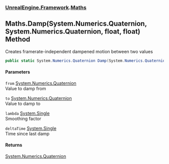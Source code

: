 ### [UnrealEngine.Framework](./UnrealEngine-Framework.md 'UnrealEngine.Framework').[Maths](./Maths.md 'UnrealEngine.Framework.Maths')
## Maths.Damp(System.Numerics.Quaternion, System.Numerics.Quaternion, float, float) Method
Creates framerate-independent dampened motion between two values  
```csharp
public static System.Numerics.Quaternion Damp(System.Numerics.Quaternion from, System.Numerics.Quaternion to, float lambda, float deltaTime);
```
#### Parameters
<a name='UnrealEngine-Framework-Maths-Damp(System-Numerics-Quaternion_System-Numerics-Quaternion_float_float)-from'></a>
`from` [System.Numerics.Quaternion](https://docs.microsoft.com/en-us/dotnet/api/System.Numerics.Quaternion 'System.Numerics.Quaternion')  
Value to damp from  
  
<a name='UnrealEngine-Framework-Maths-Damp(System-Numerics-Quaternion_System-Numerics-Quaternion_float_float)-to'></a>
`to` [System.Numerics.Quaternion](https://docs.microsoft.com/en-us/dotnet/api/System.Numerics.Quaternion 'System.Numerics.Quaternion')  
Value to damp to  
  
<a name='UnrealEngine-Framework-Maths-Damp(System-Numerics-Quaternion_System-Numerics-Quaternion_float_float)-lambda'></a>
`lambda` [System.Single](https://docs.microsoft.com/en-us/dotnet/api/System.Single 'System.Single')  
Smoothing factor  
  
<a name='UnrealEngine-Framework-Maths-Damp(System-Numerics-Quaternion_System-Numerics-Quaternion_float_float)-deltaTime'></a>
`deltaTime` [System.Single](https://docs.microsoft.com/en-us/dotnet/api/System.Single 'System.Single')  
Time since last damp  
  
#### Returns
[System.Numerics.Quaternion](https://docs.microsoft.com/en-us/dotnet/api/System.Numerics.Quaternion 'System.Numerics.Quaternion')  
